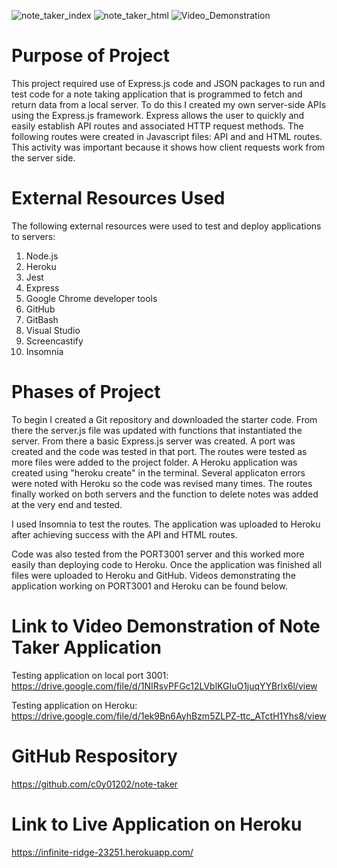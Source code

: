 ![note_taker_index](https://user-images.githubusercontent.com/97765679/164788561-7d945ed4-5a15-4af7-b2ed-872767758170.png)
![note_taker_html](https://user-images.githubusercontent.com/97765679/164788569-cf1d4f08-aed3-4fb7-9cca-ae1db12f73f6.png)
![Video_Demonstration](https://user-images.githubusercontent.com/97765679/164788594-b5bf7759-1c8e-4616-9118-579424d04f23.gif)
# Purpose of Project

This project required use of Express.js code and JSON packages to run and test code for a note taking application that is programmed to fetch and return data from a local server. To do this I created my own server-side APIs using the Express.js framework. Express allows the user to quickly and easily establish API routes and associated HTTP request methods. The following routes were created in Javascript files: API and and HTML routes. This activity was important because it shows how client requests work from the server side.

# External Resources Used

The following external resources were used to test and deploy applications to servers:

1. Node.js
2. Heroku
3. Jest
4. Express
5. Google Chrome developer tools
6. GitHub
7. GitBash
8. Visual Studio
9. Screencastify
10. Insomnia

# Phases of Project

To begin I created a Git repository and downloaded the starter code. From there the server.js file was updated with functions that instantiated the server. From there a basic Express.js server was created. A port was created and the code was tested in that port. The routes were tested as more files were added to the project folder. A Heroku application was created using "heroku create" in the terminal. Several applicaton errors were noted with Heroku so the code was revised many times. The routes finally worked on both servers and the function to delete notes was added at the very end and tested.

I used Insomnia to test the routes. The application was uploaded to Heroku after achieving success with the API and HTML routes.

Code was also tested from the PORT3001 server and this worked more easily than deploying code to Heroku. Once the application was finished all files were uploaded to Heroku and GitHub. Videos demonstrating the application working on PORT3001 and Heroku can be found below.

# Link to Video Demonstration of Note Taker Application

Testing application on local port 3001: https://drive.google.com/file/d/1NIRsvPFGc12LVblKGIuO1juqYYBrlx6l/view

Testing application on Heroku: https://drive.google.com/file/d/1ek9Bn6AyhBzm5ZLPZ-ttc_ATctH1Yhs8/view

# GitHub Respository

https://github.com/c0y01202/note-taker

# Link to Live Application on Heroku

https://infinite-ridge-23251.herokuapp.com/
